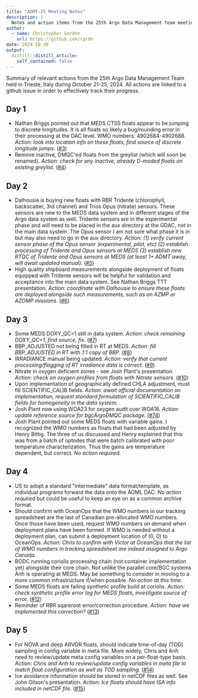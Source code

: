 ```yaml
---
title: "ADMT-25 Meeting Notes"
description: |
  Notes and action items from the 25th Argo Data Management Team meeting held in Trieste, Italy.
author:
  - name: Christopher Gordon
    url: https://github.com/cgrdn
date: 2024-10-30
output:
  distill::distill_article:
    self_contained: false
---
```





Summary of relevant actions from the 25th Argo Data Management Team held in Trieste, Italy during October 21-25, 2024. All actions are linked to a github issue in order to effectively track their progress.

## Day 1

- Nathan Briggs pointed out that MEDS CTS5 floats appear to be jumping to discrete longitudes. It is all floats so likely a bug/rounding error in their processing at the DAC level. WMO numbers: 4902684-4902688. _Action: look into location info on these floats, find source of discrete longitude jumps._ ([#3](https://github.com/ArgoCanada/argo-dm/issues/3))
- Remove inactive, DMQC'ed floats from the greylist (which will soon be renamed). _Action: check for any inactive, already D-moded floats on existing greylist._ ([#4](https://github.com/ArgoCanada/argo-dm/issues/4))

## Day 2

- Dalhousie is buying new floats with RBR Tridente (chlorophyll, backscatter, 3rd channel) and Trios Opus (nitrate) sensors. These sensors are new to the MEDS data system and in different stages of the Argo data system as well. Tridente sensors are in the experimental phase and will need to be placed in the aux directory at the GDAC, not in the main data system. The Opus sensor I am not sure what phase it is in but may also need to go in the aux directory. _Action: (1) verify current sensor phase of the Opus sensor (experimental, pilot, etc) (2) establish processing of Tridente and Opus sensors at MEDS (3) establish new RTQC of Tridente and Opus sensors at MEDS (at least 1+ ADMT away, will await updated manual)._ ([#5](https://github.com/ArgoCanada/argo-dm/issues/5))
- High quality shipboard measurements alongside deployment of floats equipped with Tridente sensors will be helpful for validation and acceptance into the main data system. See Nathan Briggs TTT presentation. _Action: coordinate with Dalhousie to ensure these floats are deployed alongside such measurements, such as on AZMP or AZOMP missions._ ([#6](https://github.com/ArgoCanada/argo-dm/issues/6))

## Day 3

- Some MEDS DOXY_QC=1 still in data system. _Action: check remaining DOXY_QC=1, find source, fix._ ([#7](https://github.com/ArgoCanada/argo-dm/issues/7))
- BBP_ADJUSTED not being filled in RT at MEDS. _Action: fill BBP_ADJUSTED in RT with 1:1 copy of BBP._ ([#8](https://github.com/ArgoCanada/argo-dm/issues/8))
- IRRADIANCE manual being updated. _Action: verify that current processing/flagging of RT irradiance data is correct._ ([#9](https://github.com/ArgoCanada/argo-dm/issues/9))
- Nitrate in oxygen deficient zones - see Josh Plant's presentation. _Action: check on oxygen profiles from floats with Nitrate sensors._ ([#10](https://github.com/ArgoCanada/argo-dm/issues/10))
- Upon implementation of geographically defined CHLA adjustment, must fill SCIENTIFIC_CALIB fields. _Action: await official documentation on implementation, request standard formulation of SCIENTIFIC_CALIB fields for homogeneity in the data system._
- Josh Plant now using WOA23 for oxygen audit over WOA18. _Action: update reference source for bgcArgoDMQC package._ ([#74](https://github.com/ArgoCanada/bgcArgoDMQC/issues/74))
- Josh Plant pointed out some MEDS floats with variable gains. I recognized the WMO numbers as floats that had been adjusted by Henry Bittig. The three of us discussed and Henry explained that this was from a batch of optodes that were batch calibrated with poor temperature characterization. Thus the gains are temperature dependent, but correct. _No action required._

## Day 4

- US to adopt a standard "intermediate" data format/template, as individual programs forward the data onto the AOML DAC. _No action required_ but could be useful to keep an eye on as a common archive format. 
- Should confirm with OceanOps that the WMO numbers in our tracking spreadsheet are the last of Canadian pre-allocated WMO numbers. Once those have been used, request WMO numbers on demand when deployment plans have been formed. If WMO is needed without a deployment plan, can submit a deployment location of (0, 0) to OceanOps. _Action: Chris to confirm with Victor at OceanOps that the list of WMO numbers in tracking spreadsheet are indeed assigned to Argo Canada._
- BODC running coriolis processing chain (not container implementation yet) alongside their core chain. Not unlike the parallel core/BGC systems Anh is operating at MEDS. May be something to consider in moving to a more common infrastructure if/when possible. _No action at this time._
- Some MEDS floats are failing synthetic profile build at coriolis. _Action: check synthetic profile error log for MEDS floats, investigate source of error._  ([#12](https://github.com/ArgoCanada/argo-dm/issues/12))
- Reminder of RBR sqareroot error/correction procedure. _Action: have we implemented this correction?_ ([#13](https://github.com/ArgoCanada/argo-dm/issues/13))

## Day 5

- For NOVA and deep ARVOR floats, should indicate time-of-day (TOD) sampling in config variable in meta file. More widely, Chris and Anh need to review/update meta config variables on a per-float-type basis. _Action: Chris and Anh to review/update config variables in meta file to match float configuration as well as TOD sampling._ ([#14](https://github.com/ArgoCanada/argo-dm/issues/14))
- Ice avoidance information should be stored in netCDF files as well. See John Gilson's presentation. _Action: Ice floats should have ISA info included in netCDF file._ ([#15](https://github.com/ArgoCanada/argo-dm/issues/15))
```{.r .distill-force-highlighting-css}
```
